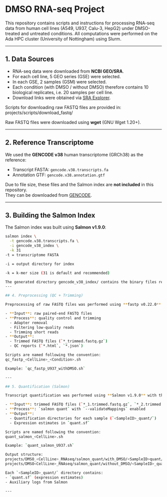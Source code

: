 # DMSO RNA-seq Project

This repository contains scripts and instructions for processing RNA-seq data
from human cell lines (A549, U937, Calu-3, HepG2) under DMSO-treated and untreated conditions.
All computations were performed on the Ada HPC cluster (University of Nottingham) using Slurm.

---

## 1. Data Sources

- RNA-seq data were downloaded from **NCBI GEO/SRA**.
- For each cell line, 5 GEO series (GSE) were selected.
- In each GSE, 2 samples (GSM) were selected.
- Each condition (with DMSO / without DMSO) therefore contains 10 biological replicates, i.e. 20 samples per cell line.
- Download links were obtained via [SRA Explorer](https://sra-explorer.info/).

Scripts for downloading raw FASTQ files are provided in:
projects/scripts/download_fastq/

Raw FASTQ files were downloaded using **wget** (GNU Wget 1.20+).

---

## 2. Reference Transcriptome

We used the **GENCODE v38** human transcriptome (GRCh38) as the reference:

- Transcript FASTA: `gencode.v38.transcripts.fa`
- Annotation GTF: `gencode.v38.annotation.gtf`

Due to file size, these files and the Salmon index are **not included** in this repository.  
They can be downloaded from [GENCODE](https://www.gencodegenes.org/human/release_38.html).

---

## 3. Building the Salmon Index

The Salmon index was built using **Salmon v1.9.0**:

```bash
salmon index \
  -t gencode.v38.transcripts.fa \
  -i gencode_v38_index \
  -k 31
-t = transcriptome FASTA

-i = output directory for index

-k = k-mer size (31 is default and recommended)

The generated directory gencode_v38_index/ contains the binary files required for quantification.
---

## 4. Preprocessing (QC + Trimming)

Preprocessing of raw FASTQ files was performed using **fastp v0.22.0**:

- **Input**: raw paired-end FASTQ files  
- **Process**: quality control and trimming  
  - Adapter removal  
  - Filtering low-quality reads  
  - Trimming short reads  
- **Output**:  
  - Trimmed FASTQ files (`*_trimmed.fastq.gz`)  
  - QC reports (`*.html`, `*.json`)  

Scripts are named following the convention:
qc_fastp_<CellLine>_<Condition>.sh

Example: `qc_fastp_U937_withDMSO.sh`

---

## 5. Quantification (Salmon)

Transcript quantification was performed using **Salmon v1.9.0** with the GENCODE v38 reference transcriptome:

- **Input**: trimmed FASTQ files (`*_1.trimmed.fastq.gz`, `*_2.trimmed.fastq.gz`)  
- **Process**: `salmon quant` with `--validateMappings` enabled  
- **Output**:  
  - Quantification directories for each sample (`<SampleID>_quant/`)  
  - Expression estimates in `quant.sf`  

Scripts are named following the convention:
quant_salmon_<CellLine>.sh

Example: `quant_salmon_U937.sh`

Output structure:
projects/DMSO_<CellLine>_RNAseq/salmon_quant/with_DMSO/<SampleID>quant/
projects/DMSO<CellLine>_RNAseq/salmon_quant/without_DMSO/<SampleID>_quant/

Each `<SampleID>_quant/` directory contains:
- `quant.sf` (expression estimates)
- Auxiliary logs from Salmon

---
